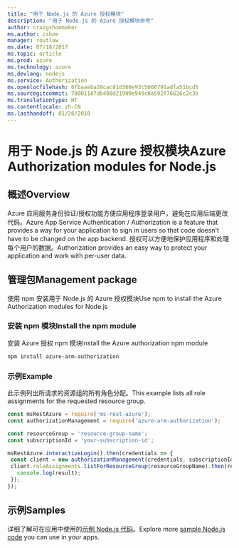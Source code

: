 ```yaml
---
title: "用于 Node.js 的 Azure 授权模块"
description: "用于 Node.js 的 Azure 授权模块参考"
author: craigshoemaker
ms.author: cshoe
manager: routlaw
ms.date: 07/18/2017
ms.topic: article
ms.prod: azure
ms.technology: azure
ms.devlang: nodejs
ms.service: Authorization
ms.openlocfilehash: 6fbaaeba28cac81d360e93c5066791adfa51bcd5
ms.sourcegitcommit: 78001187db408d21909e949c8a592f76626c2c3b
ms.translationtype: HT
ms.contentlocale: zh-CN
ms.lasthandoff: 01/26/2018
---
```

# <a name="azure-authorization-modules-for-nodejs"></a><span data-ttu-id="3fee3-103">用于 Node.js 的 Azure 授权模块</span><span class="sxs-lookup"><span data-stu-id="3fee3-103">Azure Authorization modules for Node.js</span></span>

## <a name="overview"></a><span data-ttu-id="3fee3-104">概述</span><span class="sxs-lookup"><span data-stu-id="3fee3-104">Overview</span></span>

<span data-ttu-id="3fee3-105">Azure 应用服务身份验证/授权功能方便应用程序登录用户，避免在应用后端更改代码。</span><span class="sxs-lookup"><span data-stu-id="3fee3-105">Azure App Service Authentication / Authorization is a feature that provides a way for your application to sign in users so that code doesn't have to be changed on the app backend.</span></span> <span data-ttu-id="3fee3-106">授权可以方便地保护应用程序和处理每个用户的数据。</span><span class="sxs-lookup"><span data-stu-id="3fee3-106">Authorization provides an easy way to protect your application and work with per-user data.</span></span>

## <a name="management-package"></a><span data-ttu-id="3fee3-107">管理包</span><span class="sxs-lookup"><span data-stu-id="3fee3-107">Management package</span></span>

<span data-ttu-id="3fee3-108">使用 npm 安装用于 Node.js 的 Azure 授权模块</span><span class="sxs-lookup"><span data-stu-id="3fee3-108">Use npm to install the Azure Authorization modules for Node.js</span></span>

### <a name="install-the-npm-module"></a><span data-ttu-id="3fee3-109">安装 npm 模块</span><span class="sxs-lookup"><span data-stu-id="3fee3-109">Install the npm module</span></span>

<span data-ttu-id="3fee3-110">安装 Azure 授权 npm 模块</span><span class="sxs-lookup"><span data-stu-id="3fee3-110">Install the Azure authorization npm module</span></span>

```bash
npm install azure-arm-authorization
```

### <a name="example"></a><span data-ttu-id="3fee3-111">示例</span><span class="sxs-lookup"><span data-stu-id="3fee3-111">Example</span></span>

<span data-ttu-id="3fee3-112">此示例列出所请求的资源组的所有角色分配。</span><span class="sxs-lookup"><span data-stu-id="3fee3-112">This example lists all role assignments for the requested resource group.</span></span>

```javascript
const msRestAzure = require('ms-rest-azure');
const authorizationManagement = require('azure-arm-authorization');

const resourceGroup = 'resource-group-name';
const subscriptionId = 'your-subscription-id';

msRestAzure.interactiveLogin().then(credentials => {
 const client = new authorizationManagement(credentials, subscriptionId);
 client.roleAssignments.listForResourceGroup(resourceGroupName).then(result => {
   console.log(result);
 });
});
```

## <a name="samples"></a><span data-ttu-id="3fee3-113">示例</span><span class="sxs-lookup"><span data-stu-id="3fee3-113">Samples</span></span>

<span data-ttu-id="3fee3-114">详细了解可在应用中使用的[示例 Node.js 代码](https://azure.microsoft.com/resources/samples/?platform=nodejs)。</span><span class="sxs-lookup"><span data-stu-id="3fee3-114">Explore more [sample Node.js code](https://azure.microsoft.com/resources/samples/?platform=nodejs) you can use in your apps.</span></span>
